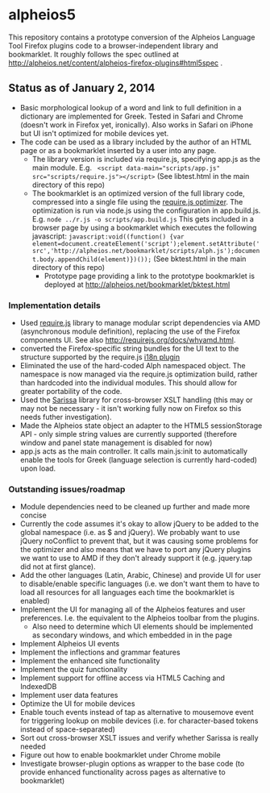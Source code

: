 alpheios5
=========

This repository contains a prototype conversion of the Alpheios Language Tool Firefox plugins code to a browser-independent library and bookmarklet.  It roughly follows the spec outlined at http://alpheios.net/content/alpheios-firefox-plugins#html5spec .

## Status as of January 2, 2014

* Basic morphological lookup of a word and link to full definition in a dictionary are implemented for Greek. Tested in Safari and Chrome (doesn't work in Firefox yet, ironically). Also works in Safari on iPhone but UI isn't optimized for mobile devices yet.
* The code can be used as a library included by the author of an HTML page or as a bookmarklet inserted by a user into any page.
    * The library version is included via require.js, specifying app.js as the main module. E.g. ` <script data-main="scripts/app.js" src="scripts/require.js"></script>` (See libtest.html in the main directory of this repo)
    * The bookmarklet is an optimized version of the full library code, compressed into a single file using the [require.js optimizer](http://requirejs.org/docs/optimization.html). The optimization is run via node.js using the configuration in app.build.js. E.g. `node ../r.js -o scripts/app.build.js` This gets included in a browser page by using a bookmarklet which executes the following javascript: 
    `javascript:void((function() {var element=document.createElement('script');element.setAttribute('src','http://alpheios.net/bookmarklet/scripts/alph.js');document.body.appendChild(element)})());` 
    (See bktest.html in the main directory of this repo)
       * Prototype page providing a link to the prototype bookmarklet is deployed at http://alpheios.net/bookmarklet/bktest.html

### Implementation details
* Used [require.js](http://requirejs.org) library to manage modular script dependencies via AMD (asynchronous module definition), replacing the use of the Firefox components UI. See also http://requirejs.org/docs/whyamd.html.
* converted the Firefox-specific string bundles for the UI text to the structure supported by the require.js [i18n plugin](http://requirejs.org/docs/api.html#i18n)
* Eliminated the use of the hard-coded Alph namespaced object. The namespace is now managed via the require.js optimization build, rather than hardcoded into the individual modules. This should allow for greater portability of the code.
* Used the [Sarissa](http://dev.abiss.gr/sarissa/) library for cross-browser XSLT handling (this may or may not be necessary - it isn't working fully now on Firefox so this needs futher investigation).
* Made the Alpheios state object an adapter to the HTML5 sessionStorage API  - only simple string values are currently supported (therefore window and panel state management is disabled for now)
* app.js acts as the main controller. It calls main.js:init to automatically enable the tools for Greek (language selection is currently hard-coded) upon load.

### Outstanding issues/roadmap
* Module dependencies need to be cleaned up further and made more concise
* Currently the code assumes it's okay to allow jQuery to be added to the global namespace (i.e. as $ and jQuery). We probably want to use jQuery noConflict to prevent that, but it was causing some problems for the optimizer and also means that we have to port any jQuery plugins we want to use to AMD if they don't already support it (e.g. jquery.tap did not at first glance).
* Add the other languages (Latin, Arabic, Chinese) and provide UI for user to disable/enable specific languages (i.e. we don't want them to have to load all resources for all languages each time the bookmarklet is enabled)
* Implement the UI for managing all of the Alpheios features and user preferences. I.e. the equivalent to the Alpheios toolbar from the plugins. 
    * Also need to determine which UI elements should be implemented as secondary windows, and which embedded in in the page
* Implement Alpheios UI events
* Implement the inflections and grammar features
* Implement the enhanced site functionality
* Implement the quiz functionality
* Implement support for offline access via HTML5 Caching and IndexedDB 
* Implement user data features
* Optimize the UI for mobile devices
* Enable touch events instead of tap as alternative to mousemove event for triggering lookup on mobile devices (i.e. for character-based tokens instead of space-separated)
* Sort out cross-browser XSLT issues and verify whether Sarissa is really needed
* Figure out how to enable bookmarklet under Chrome mobile
* Investigate browser-plugin options as wrapper to the base code (to provide enhanced functionality across pages as alternative to bookmarklet)
